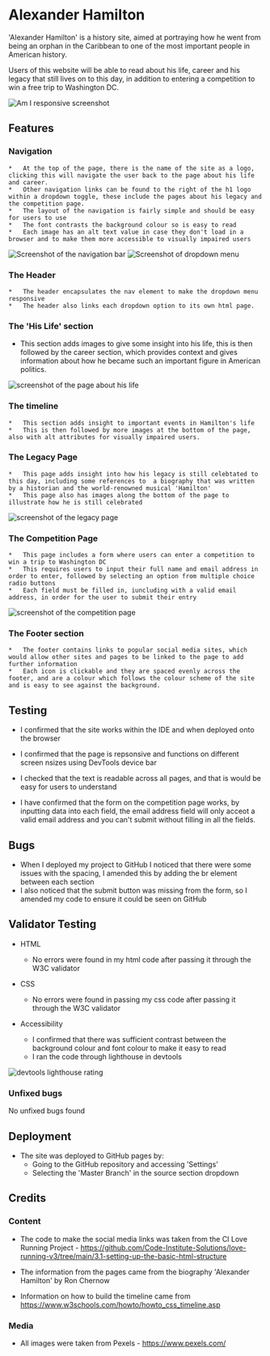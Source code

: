 # Alexander Hamilton

'Alexander Hamilton' is a history site, aimed at portraying how he went from being an orphan in the Caribbean to one of the most important people in American history.

Users of this website will be able to read about his life, career and his legacy that still lives on to this day, in addition to entering a competition to win a free trip to Washington DC.

![Am I responsive screenshot](assets/images/ami-responsive.png)

## Features

### Navigation

    *   At the top of the page, there is the name of the site as a logo, clicking this will navigate the user back to the page about his life and career.
    *   Other navigation links can be found to the right of the h1 logo within a dropdown toggle, these include the pages about his legacy and the competition page.
    *   The layout of the navigation is fairly simple and should be easy for users to use
    *   The font contrasts the background colour so is easy to read
    *   Each image has an alt text value in case they don't load in a browser and to make them more accessible to visually impaired users

![Screenshot of the navigation bar](assets/images/nav-bar.png)
![Screenshot of dropdown menu](assets/images/nav-bar-dropdown.png)

### The Header

    *   The header encapsulates the nav element to make the dropdown menu responsive
    *   The header also links each dropdown option to its own html page.

### The 'His Life' section

* This section adds images to give some insight into his life, this is then followed by the career section, which provides context and gives information about how he became such an important figure in American politics.

![screenshot of the page about his life](assets/images/his-life.png)

### The timeline

    *   This section adds insight to important events in Hamilton's life
    *   This is then followed by more images at the bottom of the page, also with alt attributes for visually impaired users.

### The Legacy Page

    *   This page adds insight into how his legacy is still celebtated to this day, including some references to  a biography that was written by a historian and the world-renowned musical 'Hamilton'
    *   This page also has images along the bottom of the page to illustrate how he is still celebrated

![screenshot of the legacy page](assets/images/legacy-page.png)

### The Competition Page

    *   This page includes a form where users can enter a competition to win a trip to Washington DC
    *   This requires users to input their full name and email address in order to enter, followed by selecting an option from multiple choice radio buttons
    *   Each field must be filled in, iuncluding with a valid email address, in order for the user to submit their entry

![screenshot of the competition page](assets/images/competition.png)

### The Footer section

    *   The footer contains links to popular social media sites, which would allow other sites and pages to be linked to the page to add further information
    *   Each icon is clickable and they are spaced evenly across the footer, and are a colour which follows the colour scheme of the site and is easy to see against the background.

## Testing

* I confirmed that the site works within the IDE and when deployed onto the browser

* I confirmed that the page is repsonsive and functions on different screen nsizes using DevTools device bar

* I checked that the text is readable across all pages, and that is would be easy for users to understand

* I have confirmed that the form on the competition page works, by inputting data into each field, the email address field will only acceot a valid email address and you can't submit without filling in all the fields.

## Bugs

* When I deployed my project to GitHub I noticed that there were some issues with the spacing, I amended this by adding the br element between each section
* I also noticed that the submit button was missing from the form, so I amended my code to ensure it could be seen on GitHub

## Validator Testing

* HTML
  * No errors were found in my html code after passing it through the W3C validator

* CSS
  * No errors were found in passing my css code after passing it through the W3C validator

* Accessibility
  * I confirmed that there was sufficient contrast between the background colour and font colour to make it easy to read
  * I ran the code through lighthouse in devtools
  
![devtools lighthouse rating](assets/images/accessibility.png)

### Unfixed bugs

No unfixed bugs found

## Deployment

* The site was deployed to GitHub pages by:
  * Going to the GitHub repository and accessing 'Settings'
  * Selecting the 'Master Branch' in the source section dropdown

## Credits

### Content

* The code to make the social media links was taken from the CI Love Running Project - <https://github.com/Code-Institute-Solutions/love-running-v3/tree/main/3.1-setting-up-the-basic-html-structure>

* The information from the pages came from the biography 'Alexander Hamilton' by Ron Chernow

* Information on how to build the timeline came from <https://www.w3schools.com/howto/howto_css_timeline.asp>

### Media

* All images were taken from Pexels - <https://www.pexels.com/>
